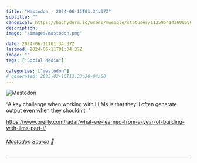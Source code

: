 ```yaml
---
title: "Mastodon - 2024-06-11T01:34:37Z"
subtitle: ""
canonical: https://hachyderm.io/users/mweagle/statuses/112595414360055655
description:
image: "/images/mastodon.png"

date: 2024-06-11T01:34:37Z
lastmod: 2024-06-11T01:34:37Z
image: ""
tags: ["Social Media"]

categories: ["mastodon"]
# generated: 2025-03-16T12:33:30-04:00
---
```

![Mastodon](/images/mastodon.png)

<p>“A key challenge when working with LLMs is that they’ll often generate output even when they shouldn’t. “</p><p><a href="https://www.oreilly.com/radar/what-we-learned-from-a-year-of-building-with-llms-part-i/" target="_blank" rel="nofollow noopener noreferrer" translate="no"><span class="invisible">https://www.</span><span class="ellipsis">oreilly.com/radar/what-we-lear</span><span class="invisible">ned-from-a-year-of-building-with-llms-part-i/</span></a></p>


###### [Mastodon Source 🐘](https://hachyderm.io/@mweagle/112595414360055655)

___
